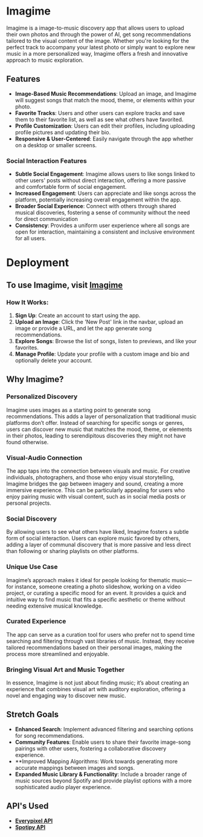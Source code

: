 # Imagime

Imagime is a image-to-music discovery app that allows users to upload their own photos and through the power of AI, get song recommendations tailored to the visual content of the image. Whether you're looking for the perfect track to accompany your latest photo or simply want to explore new music in a more personalized way, Imagime offers a fresh and innovative approach to music exploration.

## Features

- **Image-Based Music Recommendations**: Upload an image, and Imagime will suggest songs that match the mood, theme, or elements within your photo.
- **Favorite Tracks**: Users and other users can explore tracks and save them to their favorite list, as well as see what others have favorited.
- **Profile Customization**: Users can edit their profiles, including uploading profile pictures and updating their bio.
- **Responsive & User-Centered**: Easily navigate through the app whether on a desktop or smaller screens.

### Social Interaction Features

- **Subtle Social Engagement**: Imagime allows users to like songs linked to other users' posts without direct interaction, offering a more passive and comfortable form of social engagement.
- **Increased Engagement**: Users can appreciate and like songs across the platform, potentially increasing overall engagement within the app.
- **Broader Social Experience**: Connect with others through shared musical discoveries, fostering a sense of community without the need for direct communication
- **Consistency**: Provides a uniform user experience where all songs are open for interaction, maintaining a consistent and inclusive environment for all users.

# Deployment

## To use Imagime, visit [Imagime](https://imagime.onrender.com)

### How It Works:

1. **Sign Up**: Create an account to start using the app.
2. **Upload an Image**: Click the 'New Post' link in the navbar, upload an image or provide a URL, and let the app generate song recommendations.
3. **Explore Songs**: Browse the list of songs, listen to previews, and like your favorites.
4. **Manage Profile**: Update your profile with a custom image and bio and optionally delete your account.

## Why Imagime?

### Personalized Discovery
Imagime uses images as a starting point to generate song recommendations. This adds a layer of personalization that traditional music platforms don’t offer. Instead of searching for specific songs or genres, users can discover new music that matches the mood, theme, or elements in their photos, leading to serendipitous discoveries they might not have found otherwise.

### Visual-Audio Connection
The app taps into the connection between visuals and music. For creative individuals, photographers, and those who enjoy visual storytelling, Imagime bridges the gap between imagery and sound, creating a more immersive experience. This can be particularly appealing for users who enjoy pairing music with visual content, such as in social media posts or personal projects.

### Social Discovery
By allowing users to see what others have liked, Imagime fosters a subtle form of social interaction. Users can explore music favored by others, adding a layer of communal discovery that is more passive and less direct than following or sharing playlists on other platforms.

### Unique Use Case
Imagime’s approach makes it ideal for people looking for thematic music—for instance, someone creating a photo slideshow, working on a video project, or curating a specific mood for an event. It provides a quick and intuitive way to find music that fits a specific aesthetic or theme without needing extensive musical knowledge.

### Curated Experience
The app can serve as a curation tool for users who prefer not to spend time searching and filtering through vast libraries of music. Instead, they receive tailored recommendations based on their personal images, making the process more streamlined and enjoyable.

### Bringing Visual Art and Music Together
In essence, Imagime is not just about finding music; it’s about creating an experience that combines visual art with auditory exploration, offering a novel and engaging way to discover new music.

## Stretch Goals

- **Enhanced Search**: Implement advanced filtering and searching options for song recommendations.
- **Community Features**: Enable users to share their favorite image-song pairings with other users, fostering a collaborative discovery experience.
- **Improved Mapping Algorithms: Work towards generating more accurate mappings between images and songs.
- **Expanded Music Library & Functionality**: Include a broader range of music sources beyond Spotify and provide playlist options with a more sophisticated audio player experience.

## API's Used

- **[Everypixel API](https://labs.everypixel.com)**
- **[Spotipy API](https://spotipy.readthedocs.io/en/2.24.0/)**